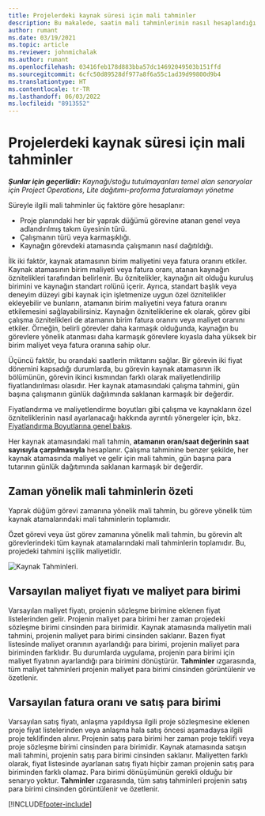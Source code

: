 ```yaml
---
title: Projelerdeki kaynak süresi için mali tahminler
description: Bu makalede, saatin mali tahminlerinin nasıl hesaplandığı hakkında bilgi verilir.
author: rumant
ms.date: 03/19/2021
ms.topic: article
ms.reviewer: johnmichalak
ms.author: rumant
ms.openlocfilehash: 03416feb178d883bba57dc14692049503b151ffd
ms.sourcegitcommit: 6cfc50d89528df977a8f6a55c1ad39d99800d9b4
ms.translationtype: HT
ms.contentlocale: tr-TR
ms.lasthandoff: 06/03/2022
ms.locfileid: "8913552"
---
```

# <a name="financial-estimates-for-resource-time-on-projects"></a>Projelerdeki kaynak süresi için mali tahminler

_**Şunlar için geçerlidir:** Kaynağı/stoğu tutulmayanları temel alan senaryolar için Project Operations, Lite dağıtımı-proforma faturalamayı yönetme_

Süreyle ilgili mali tahminler üç faktöre göre hesaplanır: 

- Proje planındaki her bir yaprak düğümü görevine atanan genel veya adlandırılmış takım üyesinin türü. 
- Çalışmanın türü veya karmaşıklığı.
- Kaynağın görevdeki atamasında çalışmanın nasıl dağıtıldığı. 

İlk iki faktör, kaynak atamasının birim maliyetini veya fatura oranını etkiler. Kaynak atamasının birim maliyeti veya fatura oranı, atanan kaynağın öznitelikleri tarafından belirlenir. Bu öznitelikler, kaynağın ait olduğu kuruluş birimini ve kaynağın standart rolünü içerir. Ayrıca, standart başlık veya deneyim düzeyi gibi kaynak için işletmenize uygun özel öznitelikler ekleyebilir ve bunların, atamanın birim maliyetini veya fatura oranını etkilemesini sağlayabilirsiniz.
Kaynağın özniteliklerine ek olarak, görev gibi çalışma öznitelikleri de atamanın birim fatura oranını veya maliyet oranını etkiler. Örneğin, belirli görevler daha karmaşık olduğunda, kaynağın bu görevlere yönelik atanması daha karmaşık görevlere kıyasla daha yüksek bir birim maliyet veya fatura oranına sahip olur.   

Üçüncü faktör, bu orandaki saatlerin miktarını sağlar. Bir görevin iki fiyat dönemini kapsadığı durumlarda, bu görevin kaynak atamasının ilk bölümünün, görevin ikinci kısmından farklı olarak maliyetlendirilip fiyatlandırılması olasıdır. Her kaynak atamasındaki çalışma tahmini, gün başına çalışmanın günlük dağılımında saklanan karmaşık bir değerdir.

Fiyatlandırma ve maliyetlendirme boyutları gibi çalışma ve kaynakların özel özniteliklerinin nasıl ayarlanacağı hakkında ayrıntılı yönergeler için, bkz. [Fiyatlandırma Boyutlarına genel bakış](../pricing-costing/pricing-dimensions-overview.md).

Her kaynak atamasındaki mali tahmin, **atamanın oran/saat değerinin saat sayısıyla çarpılmasıyla** hesaplanır.  Çalışma tahminine benzer şekilde, her kaynak atamasında maliyet ve gelir için mali tahmin, gün başına para tutarının günlük dağıtımında saklanan karmaşık bir değerdir. 

## <a name="summarizing-financial-estimates-for-time"></a>Zaman yönelik mali tahminlerin özeti
Yaprak düğüm görevi zamanına yönelik mali tahmin, bu göreve yönelik tüm kaynak atamalarındaki mali tahminlerin toplamıdır.

Özet görevi veya üst görev zamanına yönelik mali tahmin, bu görevin alt görevlerindeki tüm kaynak atamalarındaki mali tahminlerin toplamıdır. Bu, projedeki tahmini işçilik maliyetidir. 

![Kaynak Tahminleri.](./media/navigation12.png)

## <a name="default-cost-price-and-cost-currency"></a>Varsayılan maliyet fiyatı ve maliyet para birimi

Varsayılan maliyet fiyatı, projenin sözleşme birimine eklenen fiyat listelerinden gelir. Projenin maliyet para birimi her zaman projedeki sözleşme birimi cinsinden para birimidir. Kaynak atamasında maliyetin mali tahmini, projenin maliyet para birimi cinsinden saklanır. Bazen fiyat listesinde maliyet oranının ayarlandığı para birimi, projenin maliyet para biriminden farklıdır. Bu durumlarda uygulama, projenin para birimi için maliyet fiyatının ayarlandığı para birimini dönüştürür. **Tahminler** ızgarasında, tüm maliyet tahminleri projenin maliyet para birimi cinsinden görüntülenir ve özetlenir. 

## <a name="default-bill-rate-and-sales-currency"></a>Varsayılan fatura oranı ve satış para birimi

Varsayılan satış fiyatı, anlaşma yapıldıysa ilgili proje sözleşmesine eklenen proje fiyat listelerinden veya anlaşma hala satış öncesi aşamadaysa ilgili proje teklifinden alınır. Projenin satış para birimi her zaman proje teklifi veya proje sözleşme birimi cinsinden para birimidir. Kaynak atamasında satışın mali tahmini, projenin satış para birimi cinsinden saklanır. Maliyetten farklı olarak, fiyat listesinde ayarlanan satış fiyatı hiçbir zaman projenin satış para biriminden farklı olamaz. Para birimi dönüşümünün gerekli olduğu bir senaryo yoktur. **Tahminler** ızgarasında, tüm satış tahminleri projenin satış para birimi cinsinden görüntülenir ve özetlenir. 

[!INCLUDE[footer-include](../includes/footer-banner.md)]
